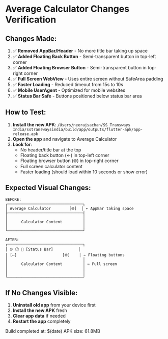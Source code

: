 # Average Calculator Changes Verification

## Changes Made:

1. ✅ **Removed AppBar/Header** - No more title bar taking up space
2. ✅ **Added Floating Back Button** - Semi-transparent button in top-left corner
3. ✅ **Added Floating Browser Button** - Semi-transparent button in top-right corner  
4. ✅ **Full Screen WebView** - Uses entire screen without SafeArea padding
5. ✅ **Faster Loading** - Reduced timeout from 15s to 10s
6. ✅ **Mobile UserAgent** - Optimized for mobile websites
7. ✅ **Status Bar Safe** - Buttons positioned below status bar area

## How to Test:

1. **Install the new APK**: `/Users/neerajsachan/SS Transways India/sstranswaysindia/build/app/outputs/flutter-apk/app-release.apk`
2. **Open the app** and navigate to Average Calculator
3. **Look for**:
   - No header/title bar at the top
   - Floating back button (←) in top-left corner
   - Floating browser button (🌐) in top-right corner
   - Full screen calculator content
   - Faster loading (should load within 10 seconds or show error)

## Expected Visual Changes:

```
BEFORE:
┌─────────────────────────────────┐
│ Average Calculator        [🌐]  │ ← AppBar taking space
├─────────────────────────────────┤
│                                 │
│      Calculator Content         │
│                                 │
└─────────────────────────────────┘

AFTER:
┌─────────────────────────────────┐
│ ⏰ 🕐 📶 [Status Bar]           │
│ [←]                    [🌐]    │ ← Floating buttons
│                                 │
│      Calculator Content         │ ← Full screen
│                                 │
│                                 │
└─────────────────────────────────┘
```

## If No Changes Visible:

1. **Uninstall old app** from your device first
2. **Install the new APK** fresh
3. **Clear app data** if needed
4. **Restart the app** completely

Build completed at: $(date)
APK size: 61.8MB
